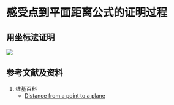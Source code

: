 # 感受点到平面距离公式的证明过程

## 用坐标法证明

![](/images/线性代数/用坐标法验证向量的运算法则/距离公式/感受点到平面距离公式的证明过程1a1.jpg)

## 参考文献及资料

1. 维基百科
	- [Distance from a point to a plane](https://en.wikipedia.org/wiki/Distance_from_a_point_to_a_plane) 
